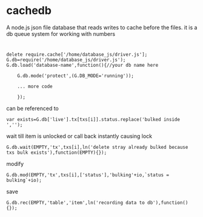 # cachedb

A node.js json file database that reads writes to cache before the files. it is a db queue system for working with numbers

#

```
delete require.cache['/home/database_js/driver.js'];
G.db=require('/home/database_js/driver.js');
G.db.load('database-name',function(){//your db name here

    G.db.mode('protect',(G.DB_MODE='running'));
    
    ... more code
    
    });
```


can be referenced to
```
var exists=G.db['live'].tx[txs[i]].status.replace('bulked inside ','');
```

wait till item is unlocked or call back instantly causing lock
```
G.db.wait(EMPTY,'tx',txs[i],ln('delete stray already bulked because txs bulk exists'),function(EMPTY){});
```
modify
```
G.db.mod(EMPTY,'tx',txs[i],['status'],'bulking'+io,`status = bulking`+io);
```

save
```
G.db.rec(EMPTY,'table','item',ln('recording data to db'),function(){});
```
